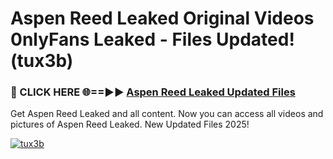 # Aspen Reed Leaked Original Videos 0nlyFans Leaked - Files Updated! (tux3b)

<h3>🔴 CLICK HERE 🌐==►► <a href="https://tinyurl.com/ehrbuxhb" rel="nofollow">Aspen Reed Leaked Updated Files</a></h3>

Get Aspen Reed Leaked and all content. Now you can access all videos and pictures of Aspen Reed Leaked. New Updated Files 2025!

[![tux3b](https://i.imgur.com/lVYEuWS.gif)](https://tinyurl.com/ehrbuxhb)
